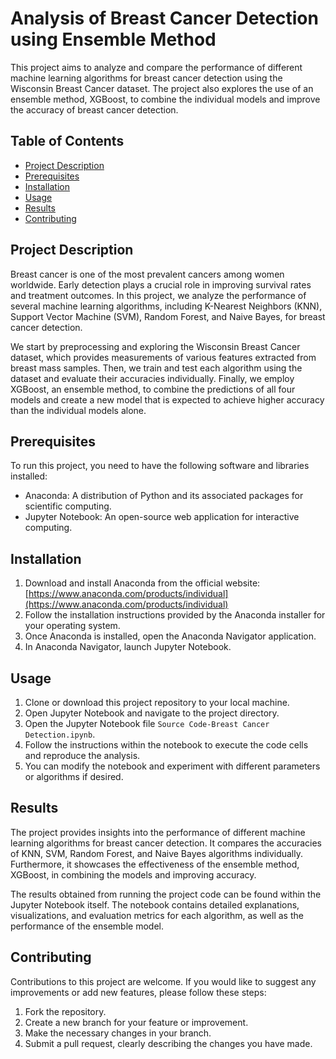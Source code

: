 # Analysis of Breast Cancer Detection using Ensemble Method

This project aims to analyze and compare the performance of different machine learning algorithms for breast cancer detection using the Wisconsin Breast Cancer dataset. The project also explores the use of an ensemble method, XGBoost, to combine the individual models and improve the accuracy of breast cancer detection.

## Table of Contents

- [Project Description](#project-description)
- [Prerequisites](#prerequisites)
- [Installation](#installation)
- [Usage](#usage)
- [Results](#results)
- [Contributing](#contributing)


## Project Description

Breast cancer is one of the most prevalent cancers among women worldwide. Early detection plays a crucial role in improving survival rates and treatment outcomes. In this project, we analyze the performance of several machine learning algorithms, including K-Nearest Neighbors (KNN), Support Vector Machine (SVM), Random Forest, and Naive Bayes, for breast cancer detection.

We start by preprocessing and exploring the Wisconsin Breast Cancer dataset, which provides measurements of various features extracted from breast mass samples. Then, we train and test each algorithm using the dataset and evaluate their accuracies individually. Finally, we employ XGBoost, an ensemble method, to combine the predictions of all four models and create a new model that is expected to achieve higher accuracy than the individual models alone.

## Prerequisites

To run this project, you need to have the following software and libraries installed:

- Anaconda: A distribution of Python and its associated packages for scientific computing.
- Jupyter Notebook: An open-source web application for interactive computing.

## Installation

1. Download and install Anaconda from the official website: [https://www.anaconda.com/products/individual](https://www.anaconda.com/products/individual)
2. Follow the installation instructions provided by the Anaconda installer for your operating system.
3. Once Anaconda is installed, open the Anaconda Navigator application.
4. In Anaconda Navigator, launch Jupyter Notebook.

## Usage

1. Clone or download this project repository to your local machine.
2. Open Jupyter Notebook and navigate to the project directory.
3. Open the Jupyter Notebook file `Source Code-Breast Cancer Detection.ipynb`.
4. Follow the instructions within the notebook to execute the code cells and reproduce the analysis.
5. You can modify the notebook and experiment with different parameters or algorithms if desired.

## Results

The project provides insights into the performance of different machine learning algorithms for breast cancer detection. It compares the accuracies of KNN, SVM, Random Forest, and Naive Bayes algorithms individually. Furthermore, it showcases the effectiveness of the ensemble method, XGBoost, in combining the models and improving accuracy.

The results obtained from running the project code can be found within the Jupyter Notebook itself. The notebook contains detailed explanations, visualizations, and evaluation metrics for each algorithm, as well as the performance of the ensemble model.

## Contributing

Contributions to this project are welcome. If you would like to suggest any improvements or add new features, please follow these steps:

1. Fork the repository.
2. Create a new branch for your feature or improvement.
3. Make the necessary changes in your branch.
4. Submit a pull request, clearly describing the changes you have made.


